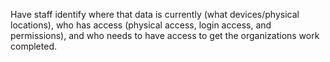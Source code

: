 Have staff identify where that data is currently (what devices/physical locations), who has access (physical access, login access, and permissions), and who needs to have access to get the organizations work completed.
